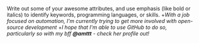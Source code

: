Write out some of your awesome attributes, and use emphasis (like bold or italics) to identify keywords, programming languages, or skills. 
+*With a job focused on automation, I'm currently trying to get more involved with open-source development*
+_I hope that I'm able to use GitHub to do so, particularly so with my bff **@amttt** - check her profile out!_
